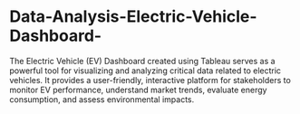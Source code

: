 # Data-Analysis-Electric-Vehicle-Dashboard-
The Electric Vehicle (EV) Dashboard created using Tableau serves as a powerful tool for visualizing and analyzing critical data related to electric vehicles. It provides a user-friendly, interactive platform for stakeholders to monitor EV performance, understand market trends, evaluate energy consumption, and assess environmental impacts.

